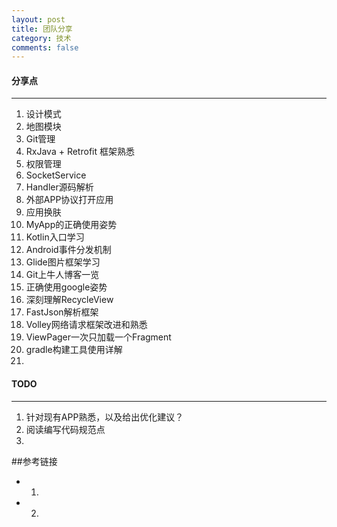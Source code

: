 ```yaml
---
layout: post
title: 团队分享
category: 技术
comments: false
---
```


#### 分享点
---
01. 设计模式
02. 地图模块
03. Git管理
04. RxJava + Retrofit 框架熟悉
05. 权限管理
06. SocketService
07. Handler源码解析
08. 外部APP协议打开应用
09. 应用换肤
10. MyApp的正确使用姿势
11. Kotlin入口学习
12. Android事件分发机制
13. Glide图片框架学习
14. Git上牛人博客一览
15. 正确使用google姿势
16. 深刻理解RecycleView
17. FastJson解析框架
18. Volley网络请求框架改进和熟悉
19. ViewPager一次只加载一个Fragment
20. gradle构建工具使用详解
21. 


#### TODO
---
01. 针对现有APP熟悉，以及给出优化建议？
02. 阅读编写代码规范点
03. 


##参考链接

* 1.  
* 2. 